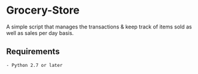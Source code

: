 # Grocery-Store

A simple script that manages the transactions & keep track of items sold as well as sales per day basis.

## Requirements
	- Python 2.7 or later
